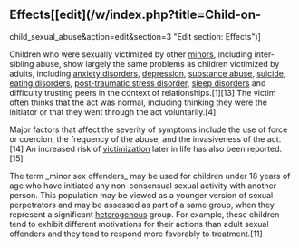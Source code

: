 ## Effects[[edit](/w/index.php?title=Child-on-
child\_sexual\_abuse&action=edit&section=3 "Edit section: Effects")]

Children who were sexually victimized by other [minors](/wiki/Minor\_\(law\)
"Minor \(law\)"), including inter-sibling abuse, show largely the same
problems as children victimized by adults, including [anxiety
disorders](/wiki/Anxiety\_disorder "Anxiety disorder"),
[depression](/wiki/Clinical\_depression "Clinical depression"), [substance
abuse](/wiki/Substance\_abuse "Substance abuse"), [suicide](/wiki/Suicide
"Suicide"), [eating disorders](/wiki/Eating\_disorder "Eating disorder"),
[post-traumatic stress disorder](/wiki/Post-traumatic\_stress\_disorder "Post-
traumatic stress disorder"), [sleep disorders](/wiki/Sleep\_disorder "Sleep
disorder") and difficulty trusting peers in the context of
relationships.[1][13] The victim often thinks that the act was normal,
including thinking they were the initiator or that they went through the act
voluntarily.[4]

Major factors that affect the severity of symptoms include the use of force or
coercion, the frequency of the abuse, and the invasiveness of the act.[14] An
increased risk of [victimization](/wiki/Victimization "Victimization") later
in life has also been reported.[15]

The term \_minor sex offenders\_ may be used for children under 18 years of age
who have initiated any non-consensual sexual activity with another person.
This population may be viewed as a younger version of sexual perpetrators and
may be assessed as part of a same group, when they represent a significant
[heterogenous](/wiki/Heterogenous "Heterogenous") group. For example, these
children tend to exhibit different motivations for their actions than adult
sexual offenders and they tend to respond more favorably to treatment.[11]

